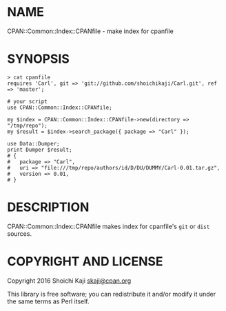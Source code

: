 # NAME

CPAN::Common::Index::CPANfile - make index for cpanfile

# SYNOPSIS

    > cat cpanfile
    requires 'Carl', git => 'git://github.com/shoichikaji/Carl.git', ref => 'master';

    # your script
    use CPAN::Common::Index::CPANfile;

    my $index = CPAN::Common::Index::CPANfile->new(directory => "/tmp/repo");
    my $result = $index->search_package({ package => "Carl" });

    use Data::Dumper;
    print Dumper $result;
    # {
    #   package => "Carl",
    #   uri => "file:///tmp/repo/authors/id/D/DU/DUMMY/Carl-0.01.tar.gz",
    #   version => 0.01,
    # }

# DESCRIPTION

CPAN::Common::Index::CPANfile makes index for cpanfile's `git` or `dist` sources.

# COPYRIGHT AND LICENSE

Copyright 2016 Shoichi Kaji <skaji@cpan.org>

This library is free software; you can redistribute it and/or modify
it under the same terms as Perl itself.
